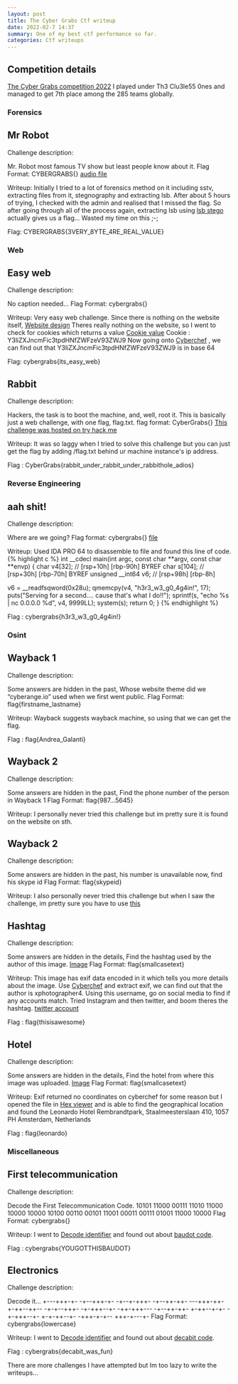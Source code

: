 ```yaml
---
layout: post
title: The Cyber Grabs Ctf writeup
date: 2022-02-7 14:37
summary: One of my best ctf performance so far.
categories: Ctf writeups
---
```

## Competition details
[The Cyber Grabs competition 2022](https://ctftime.org/event/1556)
I played under Th3 Clu3le55 0nes and managed to get 7th place among the 285 teams globally.

### Forensics
## Mr Robot
Challenge description:

Mr. Robot most famous TV show but least people know about it.
Flag Format: CYBERGRABS{}
[audio file](/Cybergrabs/chall.wav)

Writeup:
Initially I tried to a lot of forensics method on it including sstv, extracting files from it, stegnography and extracting lsb.
After about 5 hours of trying, I checked with the admin and realised that I missed the flag. So after going through all of the process again, extracting lsb using [lsb stego](https://github.com/ragibson/Steganography) actually gives us a flag... Wasted my time on this ;-;

Flag: CYBERGRABS{3VERY_8YTE_4RE_REAL_VALUE}

### Web
## Easy web
Challenge description:

No caption needed...
Flag Format: cybergrabs{}

Writeup:
Very easy web challenge. Since there is nothing on the website itself, 
[Website design](/Cybergrabs/Easyweb1.png)
Theres really nothing on the website, so I went to check for cookies which returns a value
[Cookie value](/Cybergrabs/Easyweb2.png)
Cookie : Y3liZXJncmFic3tpdHNfZWFzeV93ZWJ9
Now going onto [Cyberchef](https://gchq.github.io/CyberChef/) , we can find out that Y3liZXJncmFic3tpdHNfZWFzeV93ZWJ9 is in base 64

Flag: cybergrabs{its_easy_web}

## Rabbit
Challenge description:

Hackers, the task is to boot the machine, and, well, root it.
This is basically just a web challenge, with one flag, flag.txt.
flag format: CyberGrabs{}
[This challenge was hosted on try hack me](https://tryhackme.com/room/thecybergrabs0x03web)

Writeup:
It was so laggy when I tried to solve this challenge but you can just get the flag by adding /flag.txt behind ur machine instance's ip address. 

Flag : CyberGrabs{rabbit_under_rabbit_under_rabbithole_adios}

### Reverse Engineering
## aah shit!
Challenge description:

Where are we going?
Flag format: cybergrabs{}
[file](/Cybergrabs/ahh_shit)

Writeup:
Used IDA PRO 64 to disassemble to file and found this line of code.
{% highlight c %}
int __cdecl main(int argc, const char **argv, const char **envp)
{
  char v4[32]; // [rsp+10h] [rbp-90h] BYREF
  char s[104]; // [rsp+30h] [rbp-70h] BYREF
  unsigned __int64 v6; // [rsp+98h] [rbp-8h]

  v6 = __readfsqword(0x28u);
  qmemcpy(v4, "h3r3_w3_g0_4g4in!", 17);
  puts("Serving for a second.... cause that's what I do!!");
  sprintf(s, "echo %s | nc 0.0.0.0 %d", v4, 9999LL);
  system(s);
  return 0;
}
{% endhighlight %}

Flag : cybergrabs{h3r3_w3_g0_4g4in!}

### Osint
## Wayback 1
Challenge description:

Some answers are hidden in the past, Whose website theme did we “cyberange.io” used when we first went public.
Flag Format: flag{firstname_lastname}

Writeup:
Wayback suggests wayback machine, so using that we can get the flag.

Flag : flag{Andrea_Galanti}

## Wayback 2
Challenge description:

Some answers are hidden in the past, Find the phone number of the person in Wayback 1
Flag Format: flag{987...5645}

Writeup:
I personally never tried this challenge but im pretty sure it is found on the website on sth.

## Wayback 2
Challenge description:

Some answers are hidden in the past, his number is unavailable now, find his skype id
Flag Format: flag{skypeid}

Writeup:
I also personally never tried this challenge but when I saw the challenge, im pretty sure you have to use [this](https://tools.epieos.com/email.php)

## Hashtag
Challenge description:

Some answers are hidden in the details, Find the hashtag used by the author of this image. [Image](/Cybergrabs/meta_image.jpg)
Flag Format: flag{smallcasetext}

Writeup:
This image has exif data encoded in it which tells you more details about the image. Use [Cyberchef](https://gchq.github.io/CyberChef/) and extract exif, we can find out that the author is xphotographer4. Using this username, go on social media to find if any accounts match. Tried Instagram and then twitter, and boom theres the hashtag.
[twitter account](https://twitter.com/XPhotographer4)

Flag : flag{thisisawesome}

## Hotel
Challenge description:

Some answers are hidden in the details, Find the hotel from where this image was uploaded. [Image](/Cybergrabs/meta_image.jpg)
Flag Format: flag{smallcasetext}

Writeup:
Exif returned no coordinates on cyberchef for some reason but I opened the file in [Hex viewer](https://hexed.it/) and is able to find the geographical location and found the Leonardo Hotel Rembrandtpark, Staalmeesterslaan 410, 1057 PH Amsterdam, Netherlands

Flag : flag{leonardo}

### Miscellaneous
## First telecommunication
Challenge description:

Decode the First Telecommunication Code.
10101 11000 00111 11010 11000 10000 10000 10100 00110 00101 11001 00011 00111 01001 11000 10000
Flag Format: cybergrabs{}

Writeup:
I went to [Decode identifier](https://www.dcode.fr/cipher-identifier) and found out about [baudot code](https://www.dcode.fr/baudot-code).

Flag : cybergrabs{YOUGOTTHISBAUDOT}

## Electronics
Challenge description:

Decode it...
+---+++-+- -+--+++-+- -+--+-+++- -+--++-++- ---+++-++- +-++--++-- -+-+--+++- -+-+++--+- -++-+++--- -+--++-++- +-++--+-+- -+-+++--+- +-+-++--+- -+++-+-+-- +++-+---+-
Flag Format: cybergrabs{lowercase}

Writeup:
I went to [Decode identifier](https://www.dcode.fr/cipher-identifier) and found out about [decabit code](https://www.dcode.fr/decabit-code).

Flag : cybergrabs{decabit_was_fun}


There are more challenges I have attempted but Im too lazy to write the writeups...